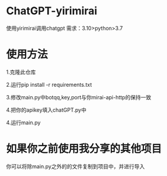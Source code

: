 # ChatGPT-yirimirai
使用yirimirai调用chatgpt
需求：3.10>python>3.7
# 使用方法

  1.克隆此仓库
  
  2.运行pip install -r requirements.txt
  
  3.修改main.py中botqq,key,port与你mirai-api-http的保持一致
  
  4.把你的apikey填入chatGPT.py中
  
  4.运行main.py
# 如果你之前使用我分享的其他项目
  你可以将除main.py之外的的文件复制到项目中，并进行导入
